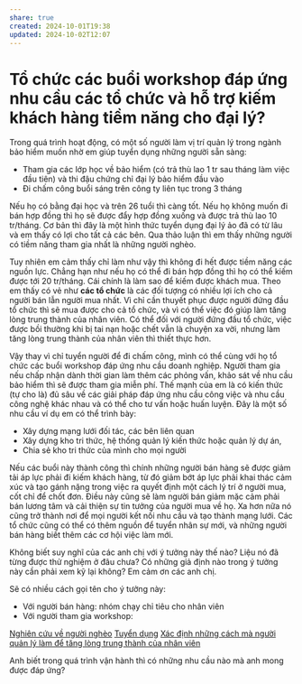 ```yaml
---
share: true
created: 2024-10-01T19:38
updated: 2024-10-02T12:07
---
```

# Tổ chức các buổi workshop đáp ứng nhu cầu các tổ chức và hỗ trợ kiếm khách hàng tiềm năng cho đại lý?
Trong quá trình hoạt động, có một số người làm vị trí quản lý trong ngành bảo hiểm muốn nhờ em giúp tuyển dụng những người sẵn sàng:
- Tham gia các lớp học về bảo hiểm (có trả thù lao 1 tr sau tháng làm việc đầu tiên) và thi đậu chứng chỉ đại lý bảo hiểm đầu vào
- Đi chấm công buổi sáng trên công ty liên tục trong 3 tháng

Nếu họ có bằng đại học và trên 26 tuổi thì càng tốt. Nếu họ không muốn đi bán hợp đồng thì họ sẽ được đẩy hợp đồng xuống và được trả thù lao 10 tr/tháng. Cơ bản thì đây là một hình thức tuyển dụng đại lý ảo đã có từ lâu và em thấy có lợi cho tất cả các bên. Qua thảo luận thì em thấy những người có tiềm năng tham gia nhất là những người nghèo. 

Tuy nhiên em cảm thấy chỉ làm như vậy thì không đi hết được tiềm năng các nguồn lực. Chẳng hạn như nếu họ có thể đi bán hợp đồng thì họ có thể kiếm được tới 20 tr/tháng. Cái chính là làm sao để kiếm được khách mua. Theo em thấy có vẻ như **các tổ chức** là các đối tượng có nhiều lợi ích cho cả người bán lẫn người mua nhất. Vì chỉ cần thuyết phục được người đứng đầu tổ chức thì sẽ mua được cho cả tổ chức, và vì có thể việc đó giúp làm tăng lòng trung thành của nhân viên. Có thể đối với người đứng đầu tổ chức, việc được bồi thường khi bị tai nạn hoặc chết vẫn là chuyện xa vời, nhưng làm tăng lòng trung thành của nhân viên thì thiết thực hơn.

Vậy thay vì chỉ tuyển người để đi chấm công, mình có thể cùng với họ tổ chức các buổi workshop đáp ứng nhu cầu doanh nghiệp. Người tham gia nếu chấp nhận dành thời gian làm thêm các phỏng vấn, khảo sát về nhu cầu bảo hiểm thì sẽ được tham gia miễn phí. Thế mạnh của em là có kiến thức (tự cho là) đủ sâu về các giải pháp đáp ứng nhu cầu công việc và nhu cầu công nghệ khác nhau và có thể cho tư vấn hoặc huấn luyện. Đây là một số nhu cầu ví dụ em có thể trình bày:
- Xây dựng mạng lưới đối tác, các bên liên quan
- Xây dựng kho tri thức, hệ thống quản lý kiến thức hoặc quản lý dự án,
- Chia sẻ kho tri thức của mình cho mọi người

Nếu các buổi này thành công thì chính những người bán hàng sẽ được giảm tải áp lực phải đi kiếm khách hàng, từ đó giảm bớt áp lực phải khai thác cảm xúc và tạo gánh nặng trong việc ra quyết định một cách lý trí ở người mua, cốt chỉ để chốt đơn. Điều này cũng sẽ làm người bán giảm mặc cảm phải bán lương tâm và cải thiện sự tin tưởng của người mua về họ. Xa hơn nữa nó cũng trở thành nơi để mọi người kết nối nhu cầu và tạo thành mạng lưới. Các tổ chức cũng có thể có thêm nguồn để tuyển nhân sự mới, và những người bán hàng biết thêm các cơ hội việc làm mới.

Không biết suy nghĩ của các anh chị với ý tưởng này thế nào? Liệu nó đã từng được thử nghiệm ở đâu chưa? Có những giả định nào trong ý tưởng này cần phải xem kỹ lại không? Em cảm ơn các anh chị.

Sẽ có nhiều cách gọi tên cho ý tưởng này:
- Với người bán hàng: nhóm chạy chỉ tiêu cho nhân viên
- Với người tham gia workshop:

[Nghiên cứu về người nghèo](./B%E1%BA%A3o%20hi%E1%BB%83m/Tuy%E1%BB%83n%20d%E1%BB%A5ng/Nghi%C3%AAn%20c%E1%BB%A9u%20v%E1%BB%81%20ng%C6%B0%E1%BB%9Di%20ngh%C3%A8o.md)
[Tuyển dụng](./B%E1%BA%A3o%20hi%E1%BB%83m/Tuy%E1%BB%83n%20d%E1%BB%A5ng/index.md)
[Xác định những cách mà người quản lý làm để tăng lòng trung thành của nhân viên](./B%E1%BA%A3o%20hi%E1%BB%83m/Ki%E1%BA%BFm%20kh%C3%A1ch/X%C3%A1c%20%C4%91%E1%BB%8Bnh%20nh%E1%BB%AFng%20c%C3%A1ch%20m%C3%A0%20ng%C6%B0%E1%BB%9Di%20qu%E1%BA%A3n%20l%C3%BD%20l%C3%A0m%20%C4%91%E1%BB%83%20t%C4%83ng%20l%C3%B2ng%20trung%20th%C3%A0nh%20c%E1%BB%A7a%20nh%C3%A2n%20vi%C3%AAn.md)

Anh biết trong quá trình vận hành thì có những nhu cầu nào mà anh mong được đáp ứng?